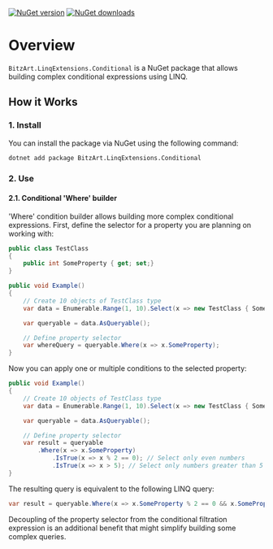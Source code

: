 [![NuGet version](https://img.shields.io/nuget/v/BitzArt.LinqExtensions.Conditional.svg)](https://www.nuget.org/packages/BitzArt.LinqExtensions.Conditional/)
[![NuGet downloads](https://img.shields.io/nuget/dt/BitzArt.LinqExtensions.Conditional.svg)](https://www.nuget.org/packages/BitzArt.LinqExtensions.Conditional/)

# Overview

`BitzArt.LinqExtensions.Conditional` is a NuGet package that allows building complex conditional expressions using LINQ.

## How it Works

### 1. Install

You can install the package via NuGet using the following command:

```bash
dotnet add package BitzArt.LinqExtensions.Conditional
```

### 2. Use

#### 2.1. Conditional 'Where' builder

'Where' condition builder allows building more complex conditional expressions. First, define the selector for a property you are planning on working with:

```csharp
public class TestClass
{
    public int SomeProperty { get; set;}
}

public void Example()
{
    // Create 10 objects of TestClass type
    var data = Enumerable.Range(1, 10).Select(x => new TestClass { SomeProperty = x });

    var queryable = data.AsQueryable();

    // Define property selector
    var whereQuery = queryable.Where(x => x.SomeProperty);
}
```

Now you can apply one or multiple conditions to the selected property:

```csharp
public void Example()
{
    // Create 10 objects of TestClass type
    var data = Enumerable.Range(1, 10).Select(x => new TestClass { SomeProperty = x });

    var queryable = data.AsQueryable();

    // Define property selector
    var result = queryable
        .Where(x => x.SomeProperty)
            .IsTrue(x => x % 2 == 0); // Select only even numbers
            .IsTrue(x => x > 5); // Select only numbers greater than 5
}
```

The resulting query is equivalent to the following LINQ query:

```csharp
var result = queryable.Where(x => x.SomeProperty % 2 == 0 && x.SomeProperty > 5);
```

Decoupling of the property selector from the conditional filtration expression is an additional benefit that might simplify building some complex queries.